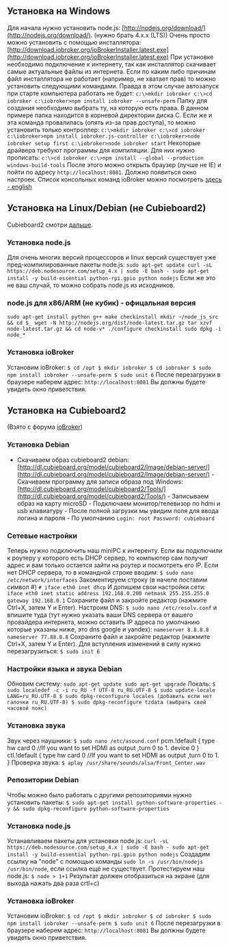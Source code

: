 ## Установка на Windows

Для начала нужно установить node.js: [http://nodejs.org/download/](http://nodejs.org/download/). (нужно брать 4.x.x (LTS)) Очень просто можно установить с помощью инсталлятора: [http://download.iobroker.org/ioBrokerInstaller.latest.exe](http://download.iobroker.org/ioBrokerInstaller.latest.exe) При установке необходимо подключение к интернету, так как инсталлятор скачивает самые актуальные файлы из интернета. Если по каким либо причинам файл инсталлятора не работает (например, не хватает прав) то можно установить следующими командами. Правда в этом случае автозапуск при старте компьютера работать не будет: `c:\>mkdir iobroker c:\>cd iobroker c:\iobroker>npm install iobroker --unsafe-perm` Папку для создания необходимо выбрать ту, на которую есть права. В данном примере папка находится в корневой директории диска С. Если же и эта команда провалилась (опять из-за прав доступа), то можно установить только контроллер: `c:\>mkdir iobroker c:\>cd iobroker c:\iobroker>npm install iobroker.js-controller c:\iobroker>node iobroker setup first c:\iobroker>node iobroker start` Некоторые драйвера требуют программы для компиляции. Для них нужно прописать: `c:\>cd iobroker c:\>npm install --global --production windows-build-tools` После этого можно открыть браузер (лучше не IE) и пойти по адресу `http://localhost:8081`. Должно появиться окно настроек. Список консольных команд ioBroker можно посмотреть [здесь - english](Console-commands)

## Установка на Linux/Debian (не Cubieboard2)

Cubieboard2 смотри [дальше](#cubieboard).

### Установка node.js

Для очень многих версий процессоров и linux версий существует уже пред-компилированные пакеты node.js: `sudo apt-get update curl -sL https://deb.nodesource.com/setup_4.x | sudo -E bash - sudo apt-get install -y build-essential python-rpi.gpio python nodejs` Если же это не ваш случай, то можно собрать node.js из исходников.

### node.js для x86/ARM (не кубик) - офицальная версия

`sudo apt-get install python g++ make checkinstall mkdir ~/node_js_src && cd $_ wget -N http://nodejs.org/dist/node-latest.tar.gz tar xzvf node-latest.tar.gz && cd node-v* ./configure checkinstall sudo dpkg -i node_*`

### Установка ioBroker

Установим ioBroker: `$ cd /opt $ mkdir iobroker $ cd iobroker $ sudo npm install iobroker --unsafe-perm $ sudo unit 6` После перезагрузки в браузере наберем адрес: `http://localhost:8081` Вы должны будете увидеть окно приветствия.

## <a name="cubieboard"></a>Установка на Cubieboard2

(Взято с форума [ioBroker](http://forum.iobroker.net/viewtopic.php?f=25&t=477#p3156))

### Установка Debian

- Скачиваем образ cubieboard2 debian: [http://dl.cubieboard.org/model/cubieboard2/Image/debian-server/](http://dl.cubieboard.org/model/cubieboard2/Image/debian-server/) - Скачиваем программу для записи образа под Windows: [http://dl.cubieboard.org/model/cubieboard2/Tools/](http://dl.cubieboard.org/model/cubieboard2/Tools/) - Записываем образ на карту microSD - Подключаем монитор/телевизор по hdmi и usb клавиатуру - После полной загрузки мы увидим поля для ввода логина и пароля - По умолчанию `Login: root Password: cubieboard`

### Сетевые настройки

Теперь нужно подключить наш miniPC к интеренту. Если вы подключили к роутеру у которого есть DHCP сервер, то компьютер сам получит адрес и вам только остается зайти на роутер и посмотреть его IP. Если нет DHCP сервера, то в командной строке вводим: `$ sudo nano /etc/network/interfaces` Закоментируем строку (в начеле поставим символ #) `# iface eth0 inet dhcp` И допишем свои настройки сети: `iface eth0 inet static address 192.168.0.200 netmask 255.255.255.0 gateway 192.168.0.1` Сохраните файл и закройте редактор (нажмите Ctrl+X, затем Y и Enter). Настроим DNS: `$ sudo nano /etc/resolv.conf` и впишите туда (тут нужно указать ваши DNS сервера от вашего провайдера интернета, можно оставить IP адреса по умолчанию которые указаны ниже, это dns google и yandex): `nameserver 8.8.8.8 nameserver 77.88.8.8` Сохраните файл и закройте редактор (нажмите Ctrl+X, затем Y и Enter). Для вступления изменений в силу нужно перезагрузиться: `$ sudo init 6`

### Настройки языка и звука Debian

Обновим систему: `sudo apt-get update sudo apt-get upgrade` Локаль: `$ sudo localedef -c -i ru_RU -f UTF-8 ru_RU.UTF-8 $ sudo update-locale LANG=ru_RU.UTF-8 $ sudo dpkg-reconfigure locales (добавить если нет галочки ru_RU.UTF-8) $ sudo dpkg-reconfigure tzdata (выбрать свой часовой пояс)`

### Установка звука

Звук через наушники: `$ sudo nano /etc/asound.conf` pcm.!default { type hw card 0 //If you want to set HDMI as output ,turn 0 to 1. device 0 } ctl.!default { type hw card 0 //If you want to set HDMI as output ,turn 0 to 1. } Проверка звука: `$ aplay /usr/share/sounds/alsa/Front_Center.wav`

### Репозитории Debian

Чтобы можно было работать с другими репозиториями нужно установить пакеты: `$ sudo apt-get install python-software-properties -y && sudo dpkg-reconfigure python-software-properties`

### Установка node.js

Устанавливаем пакеты для установки node.js: `curl -sL https://deb.nodesource.com/setup_4.x | sudo -E bash - sudo apt-get install -y build-essential python-rpi.gpio python nodejs` Создадим ссылку на "node" с помощью команды `sudo ln -s /usr/bin/nodejs /usr/bin/node`, если ссылка ещё не существует. Протестируем наш node.js: `$ node > 1+1` Результат должен отобразиться на экране (для выхода нажать два раза crtl+c)

### Установка ioBroker

Установим ioBroker: `$ cd /opt $ mkdir iobroker $ cd iobroker $ sudo npm install iobroker --unsafe-perm $ sudo unit 6` После перезагрузки в браузере наберем адрес: `http://localhost:8081` Вы должны будете увидеть окно приветствия.
